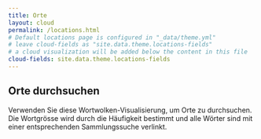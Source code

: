 ```yaml
---
title: Orte
layout: cloud
permalink: /locations.html
# Default locations page is configured in "_data/theme.yml"
# leave cloud-fields as "site.data.theme.locations-fields"
# a cloud visualization will be added below the content in this file
cloud-fields: site.data.theme.locations-fields
---
```


## Orte durchsuchen

Verwenden Sie diese Wortwolken-Visualisierung, um Orte zu durchsuchen.
Die Wortgrösse wird durch die Häufigkeit bestimmt und alle Wörter sind mit einer entsprechenden Sammlungssuche verlinkt.
